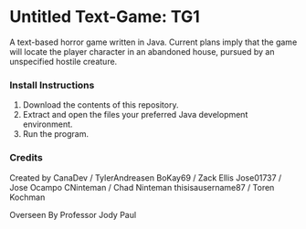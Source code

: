 # Untitled Text-Game: TG1

A text-based horror game written in Java.
Current plans imply that the game will locate the player character in an abandoned house, pursued by an unspecified hostile creature.

### Install Instructions

1. Download the contents of this repository.
2. Extract and open the files your preferred Java development environment.
3. Run the program.

### Credits
Created by
    CanaDev / TylerAndreasen
    BoKay69 / Zack Ellis
    Jose01737 / Jose Ocampo
    CNinteman / Chad Ninteman
    thisisausername87 / Toren Kochman

Overseen By Professor Jody Paul